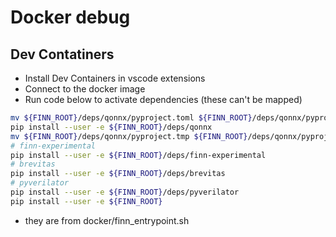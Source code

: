 # Docker debug
## Dev Contatiners
- Install Dev Containers in vscode extensions
- Connect to the docker image
- Run code below to activate dependencies (these can't be mapped)
``` bash
mv ${FINN_ROOT}/deps/qonnx/pyproject.toml ${FINN_ROOT}/deps/qonnx/pyproject.tmp
pip install --user -e ${FINN_ROOT}/deps/qonnx
mv ${FINN_ROOT}/deps/qonnx/pyproject.tmp ${FINN_ROOT}/deps/qonnx/pyproject.toml
# finn-experimental
pip install --user -e ${FINN_ROOT}/deps/finn-experimental
# brevitas
pip install --user -e ${FINN_ROOT}/deps/brevitas
# pyverilator
pip install --user -e ${FINN_ROOT}/deps/pyverilator
pip install --user -e ${FINN_ROOT}
```
- they are from docker/finn_entrypoint.sh
